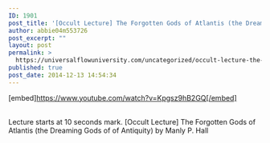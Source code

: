 ```yaml
---
ID: 1901
post_title: '[Occult Lecture] The Forgotten Gods of Atlantis (the Dreaming Gods of of Antiquity)'
author: abbie04m553726
post_excerpt: ""
layout: post
permalink: >
  https://universalflowuniversity.com/uncategorized/occult-lecture-the-forgotten-gods-of-atlantis-the-dreaming-gods-of-of-antiquity/
published: true
post_date: 2014-12-13 14:54:34
---
```

[embed]https://www.youtube.com/watch?v=Kpgsz9hB2GQ[/embed]</br></br>
<p>Lecture starts at 10 seconds mark.
[Occult Lecture] The Forgotten Gods of Atlantis (the Dreaming Gods of of Antiquity) by Manly P. Hall</p>